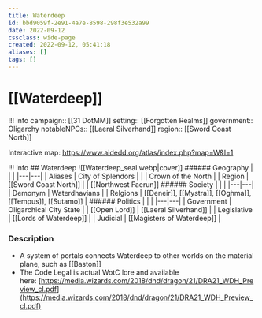 ```yaml
---
title: Waterdeep
id: bbd9059f-2e91-4a7e-8598-298f3e532a99
date: 2022-09-12
cssclass: wide-page
created: 2022-09-12, 05:41:18
aliases: []
tags: []
---
```


# [[Waterdeep]]

!!! info
    campaign:: [[31 DotMM]]
    setting:: [[Forgotten Realms]]
    government:: Oligarchy
    notableNPCs:: [[Laeral Silverhand]]
    region:: [[Sword Coast North]]

Interactive map: https://www.aidedd.org/atlas/index.php?map=W&l=1


!!! info
    ## Waterdeep
    ![[Waterdeep_seal.webp|cover]]
    ###### Geography
    |  |  |
    |---|---|
    | Aliases | City of Splendors |
    | | Crown of the North |
    | Region | [[Sword Coast North]]
    | | [[Northwest Faerun]]
    ###### Society
    |   |   |
    |---|---|
    | Demonym | Waterdhavians |
    | Relgions | [[Deneir]], [[Mystra]], [[Oghma]], [[Tempus]], [[Sutamo]] |
    ###### Politics
    | | |
    |---|---|
    | Government | Oligarchical City State |
    | [[Open Lord]] | [[Laeral Silverhand]] |
    | Legislative | [[Lords of Waterdeep]] |
    | Judicial | [[Magisters of Waterdeep]] |

### Description

- A system of portals connects Waterdeep to other worlds on the material plane, such as [[Baston]]
- The Code Legal is actual WotC lore and available here: [https://media.wizards.com/2018/dnd/dragon/21/DRA21_WDH_Preview_cl.pdf](https://media.wizards.com/2018/dnd/dragon/21/DRA21_WDH_Preview_cl.pdf)


